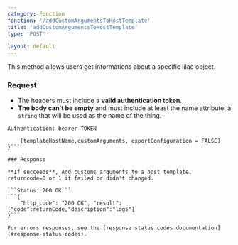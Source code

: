 ```yaml
---
category: Fonction
fonction: '/addCustomArgumentsToHostTemplate'
title: 'addCustomArgumentsToHostTemplate'
type: 'POST'

layout: default
---
```


This method allows users get informations about a specific lilac object.

### Request

* The headers must include a **valid authentication token**.
* **The body can't be empty** and must include at least the name attribute, a `string` that will be used as the name of the thing.

```Authentication: bearer TOKEN```
```{
    [templateHostName,customArguments, exportConfiguration = FALSE]
}```

### Response

**If succeeds**, Add customs arguments to a host template. returncode=0 or 1 if failed or didn't changed.

```Status: 200 OK```
```{
    "http_code": "200 OK", "result": ["code":returnCode,"description":"logs"]
}```

For errors responses, see the [response status codes documentation](#response-status-codes).